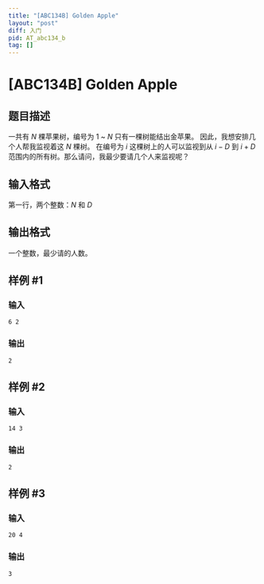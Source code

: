 ```yaml
---
title: "[ABC134B] Golden Apple"
layout: "post"
diff: 入门
pid: AT_abc134_b
tag: []
---
```


# [ABC134B] Golden Apple

## 题目描述

一共有 $N$ 棵苹果树，编号为 $1$ ~ $N$ 只有一棵树能结出金苹果。
因此，我想安排几个人帮我监视着这 $N$ 棵树。
在编号为 $i$ 这棵树上的人可以监视到从 $i-D$ 到 $i+D$ 范围内的所有树。那么请问，我最少要请几个人来监视呢？

## 输入格式

第一行，两个整数：$N$ 和 $D$

## 输出格式

一个整数，最少请的人数。

## 样例 #1

### 输入

```
6 2
```

### 输出

```
2
```

## 样例 #2

### 输入

```
14 3
```

### 输出

```
2
```

## 样例 #3

### 输入

```
20 4
```

### 输出

```
3
```

